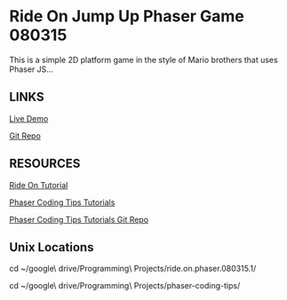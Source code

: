 # Ride On Jump Up Phaser Game 080315

This is a simple 2D platform game in the style of Mario brothers that uses Phaser JS...

## LINKS

[Live Demo](http://sunnylam13.github.io/ride-on-jump-up-080415)

[Git Repo](https://github.com/sunnylam13/tanx-phaser-073015)

## RESOURCES

[Ride On Tutorial](http://phaser.io/tutorials/coding-tips-003)

[Phaser Coding Tips Tutorials](https://github.com/photonstorm/phaser-coding-tips)

[Phaser Coding Tips Tutorials Git Repo](https://github.com/photonstorm/phaser-coding-tips)

## Unix Locations

cd ~/google\ drive/Programming\ Projects/ride.on.phaser.080315.1/

cd ~/google\ drive/Programming\ Projects/phaser-coding-tips/